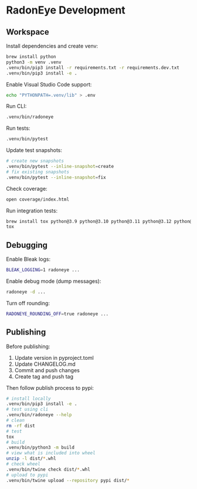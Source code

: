 # RadonEye Development

## Workspace

Install dependencies and create venv:

```sh
brew install python
python3 -m venv .venv
.venv/bin/pip3 install -r requirements.txt -r requirements.dev.txt
.venv/bin/pip3 install -e .
```

Enable Visual Studio Code support:

```sh
echo "PYTHONPATH=.venv/lib" > .env
```

Run CLI:

```sh
.venv/bin/radoneye
```

Run tests:

```sh
.venv/bin/pytest
```

Update test snapshots:

```sh
# create new snapshots
.venv/bin/pytest --inline-snapshot=create
# fix existing snapshots
.venv/bin/pytest --inline-snapshot=fix
```

Check coverage:

```sh
open coverage/index.html
```

Run integration tests:

```sh
brew install tox python@3.9 python@3.10 python@3.11 python@3.12 python@3.13
tox
```

## Debugging

Enable Bleak logs:

```sh
BLEAK_LOGGING=1 radoneye ...
```

Enable debug mode (dump messages):

```sh
radoneye -d ...
```

Turn off rounding:

```sh
RADONEYE_ROUNDING_OFF=true radoneye ...
```

## Publishing

Before publishing:

1. Update version in pyproject.toml
2. Update CHANGELOG.md
3. Commit and push changes
4. Create tag and push tag

Then follow publish process to pypi:

```sh
# install locally
.venv/bin/pip3 install -e .
# test using cli
.venv/bin/radoneye --help
# clean
rm -rf dist
# test
tox
# build
.venv/bin/python3 -m build
# view what is included into wheel
unzip -l dist/*.whl
# check wheel
.venv/bin/twine check dist/*.whl
# upload to pypi
.venv/bin/twine upload --repository pypi dist/*
```
